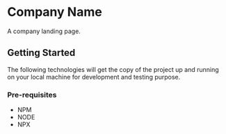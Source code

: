 # Company Name
A company landing page.

## Getting Started
The following technologies will get the copy of the project up and running on your local machine for development and testing purpose.

### Pre-requisites
- NPM
- NODE
- NPX
